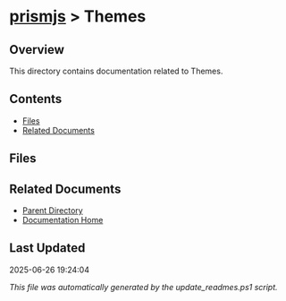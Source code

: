 # [prismjs](../) > Themes

## Overview
This directory contains documentation related to Themes.

## Contents

<!-- toc -->

- [Files](#files)
- [Related Documents](#related-documents)

## Files

<!-- files list will be auto-generated by Docsify -->

## Related Documents

- [Parent Directory](../)
- [Documentation Home](../../)

## Last Updated

2025-06-26 19:24:04

*This file was automatically generated by the update_readmes.ps1 script.*
